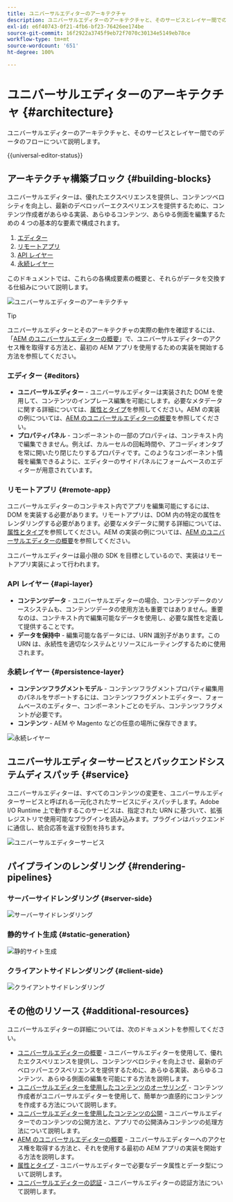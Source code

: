 ```yaml
---
title: ユニバーサルエディターのアーキテクチャ
description: ユニバーサルエディターのアーキテクチャと、そのサービスとレイヤー間でのデータのフローについて説明します。
exl-id: e6f40743-0f21-4fb6-bf23-76426ee174be
source-git-commit: 16f2922a3745f9eb72f7070c30134e5149eb78ce
workflow-type: tm+mt
source-wordcount: '651'
ht-degree: 100%

---
```



# ユニバーサルエディターのアーキテクチャ {#architecture}

ユニバーサルエディターのアーキテクチャと、そのサービスとレイヤー間でのデータのフローについて説明します。

{{universal-editor-status}}

## アーキテクチャ構築ブロック {#building-blocks}

ユニバーサルエディターは、優れたエクスペリエンスを提供し、コンテンツベロシティを向上し、最新のデベロッパーエクスペリエンスを提供するために、コンテンツ作成者があらゆる実装、あらゆるコンテンツ、あらゆる側面を編集するための 4 つの基本的な要素で構成されます。

1. [エディター](#editors)
1. [リモートアプリ](#remote-app)
1. [API レイヤー](#api-layer)
1. [永続レイヤー](#persistence-layer)

このドキュメントでは、これらの各構成要素の概要と、それらがデータを交換する仕組みについて説明します。

![ユニバーサルエディターのアーキテクチャ](assets/architecture.png)

>[!TIP]
>
>ユニバーサルエディターとそのアーキテクチャの実際の動作を確認するには、「[AEM のユニバーサルエディターの概要](getting-started.md)」で、ユニバーサルエディターのアクセス権を取得する方法と、最初の AEM アプリを使用するための実装を開始する方法を参照してください。

### エディター {#editors}

* **ユニバーサルエディター** - ユニバーサルエディターは実装された DOM を使用して、コンテンツのインプレース編集を可能にします。必要なメタデータに関する詳細については、[属性とタイプ](attributes-types.md)を参照してください。AEM の実装の例については、[AEM のユニバーサルエディターの概要](getting-started.md)を参照してください。
* **プロパティパネル** - コンポーネントの一部のプロパティは、コンテキスト内で編集できません。例えば、カルーセルの回転時間や、アコーディオンタブを常に開いたり閉じたりするプロパティです。このようなコンポーネント情報を編集できるように、エディターのサイドパネルにフォームベースのエディターが用意されています。

### リモートアプリ {#remote-app}

ユニバーサルエディターのコンテキスト内でアプリを編集可能にするには、DOM を実装する必要があります。リモートアプリは、DOM 内の特定の属性をレンダリングする必要があります。必要なメタデータに関する詳細については、[属性とタイプ](attributes-types.md)を参照してください。AEM の実装の例については、[AEM のユニバーサルエディターの概要](getting-started.md)を参照してください。

ユニバーサルエディターは最小限の SDK を目標としているので、実装はリモートアプリ実装によって行われます。

### API レイヤー {#api-layer}

* **コンテンツデータ** - ユニバーサルエディターの場合、コンテンツデータのソースシステムも、コンテンツデータの使用方法も重要ではありません。重要なのは、コンテキスト内で編集可能なデータを使用し、必要な属性を定義して提供することです。
* **データを保持中** - 編集可能な各データには、URN 識別子があります。この URN は、永続性を適切なシステムとリソースにルーティングするために使用されます。

### 永続レイヤー {#persistence-layer}

* **コンテンツフラグメントモデル** - コンテンツフラグメントプロパティ編集用のパネルをサポートするには、コンテンツフラグメントエディター、フォームベースのエディター、コンポーネントごとのモデル、コンテンツフラグメントが必要です。
* **コンテンツ** - AEM や Magento などの任意の場所に保存できます。

![永続レイヤー](assets/persistence-layer.png)

## ユニバーサルエディターサービスとバックエンドシステムディスパッチ {#service}

ユニバーサルエディターは、すべてのコンテンツの変更を、ユニバーサルエディターサービスと呼ばれる一元化されたサービスにディスパッチします。Adobe I/O Runtime 上で動作するこのサービスは、指定された URN に基づいて、拡張レジストリで使用可能なプラグインを読み込みます。プラグインはバックエンドに通信し、統合応答を返す役割を持ちます。

![ユニバーサルエディターサービス](assets/universal-editor-service.png)

## パイプラインのレンダリング {#rendering-pipelines}

### サーバーサイドレンダリング {#server-side}

![サーバーサイドレンダリング](assets/server-side.png)

### 静的サイト生成 {#static-generation}

![静的サイト生成](assets/static-generation.png)

### クライアントサイドレンダリング {#client-side}

![クライアントサイドレンダリング](assets/client-side.png)

## その他のリソース {#additional-resources}

ユニバーサルエディターの詳細については、次のドキュメントを参照してください。

* [ユニバーサルエディターの概要](introduction.md) - ユニバーサルエディターを使用して、優れたエクスペリエンスを提供し、コンテンツベロシティを向上させ、最新のデベロッパーエクスペリエンスを提供するために、あらゆる実装、あらゆるコンテンツ、あらゆる側面の編集を可能にする方法を説明します。
* [ユニバーサルエディターを使用したコンテンツのオーサリング](authoring.md) - コンテンツ作成者がユニバーサルエディターを使用して、簡単かつ直感的にコンテンツを作成する方法について説明します。
* [ユニバーサルエディターを使用したコンテンツの公開](publishing.md) - ユニバーサルエディターでのコンテンツの公開方法と、アプリでの公開済みコンテンツの処理方法について説明します。
* [AEM のユニバーサルエディターの概要](getting-started.md) - ユニバーサルエディターへのアクセス権を取得する方法と、それを使用する最初の AEM アプリの実装を開始する方法を説明します。
* [属性とタイプ](attributes-types.md) - ユニバーサルエディターで必要なデータ属性とデータ型について説明します。
* [ユニバーサルエディターの認証](authentication.md) - ユニバーサルエディターの認証方法について説明します。
